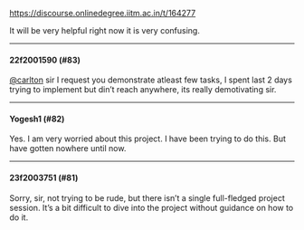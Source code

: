 https://discourse.onlinedegree.iitm.ac.in/t/164277

It will be very helpful right now it is very confusing.</p><hr>

<h4>22f2001590 (#83)</h4>
<p><a class="mention" href="/u/carlton">@carlton</a> sir I request you demonstrate atleast few tasks, I spent last 2 days trying to implement but din’t reach anywhere, its really demotivating sir.</p><hr>

<h4>Yogesh1 (#82)</h4>
<p>Yes. I am very worried about this project. I have been trying to do this. But have gotten nowhere until now.</p><hr>

<h4>23f2003751 (#81)</h4>
<p>Sorry, sir, not trying to be rude, but there isn’t a single full-fledged project session. It’s a bit difficult to dive into the project without guidance on how to do it.